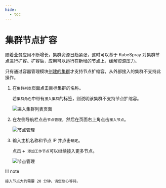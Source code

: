 ```yaml
---
hide:
  - toc
---
```


# 集群节点扩容

随着业务应用不断增长，集群资源日趋紧张，这时可以基于 KubeSpray 对集群节点进行扩容。扩容后，应用可以运行在新增的节点上，缓解资源压力。

只有通过容器管理模块[创建的集群](../clusters/create-cluster.md)才支持节点扩缩容，从外部接入的集群不支持此操作。

1. 在`集群列表`页面点击目标集群的名称。

    若`集群角色`中带有`接入集群`的标签，则说明该集群不支持节点扩缩容。

    ![进入集群列表页面](https://docs.daocloud.io/daocloud-docs-images/docs/kpanda/images/addnode01.png)

2. 在左侧导航栏点击`节点管理`，然后在页面右上角点击`接入节点`。

    ![节点管理](https://docs.daocloud.io/daocloud-docs-images/docs/kpanda/images/addnode02.png)

3. 输入主机名称和节点 IP 并点击`确定`。

    点击 `➕ 添加工作节点`可以继续接入更多节点。

    ![节点管理](https://docs.daocloud.io/daocloud-docs-images/docs/kpanda/images/addnode03.png)

!!! note

    接入节点大约需要 20 分钟，请您耐心等待。
